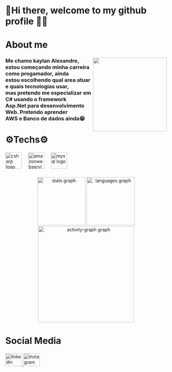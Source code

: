 <h1 align="left">​​👋​Hi there, welcome to my github profile ​​🧑‍💻</h1>

###

<h1 align="left">About me</h1>

###

<img align="right" height="230" src="https://media2.giphy.com/media/v1.Y2lkPTc5MGI3NjExcHpncjVyMzhvbHNscG9oNG91bGhkdTA2ZWdrY2pzaGRpenlvbWlpZyZlcD12MV9pbnRlcm5hbF9naWZfYnlfaWQmY3Q9Zw/2IudUHdI075HL02Pkk/giphy.webp"  />

###

<h3 align="left">Me chamo kaylan Alexandre,<br> estou começando minha carreira como progamador, ainda<br> estou escolhendo qual area atuar e quais tecnologias usar,<br> mas pretendo me especializar em C# usando o framework<br> Asp.Net para desenvolvimento Web. Pretendo aprender<br> AWS e Banco de dados ainda​😁​</h3>

###

<h1 align="left">⚙️​Techs⚙️​</h1>

###

<div align="left">
  <img src="https://cdn.jsdelivr.net/gh/devicons/devicon/icons/csharp/csharp-line.svg" height="51" alt="csharp logo"  />
  <img width="12" />
  <img src="https://cdn.jsdelivr.net/gh/devicons/devicon/icons/amazonwebservices/amazonwebservices-plain-wordmark.svg" height="51" alt="amazonwebservices logo"  />
  <img width="12" />
  <img src="https://www.dbacorp.com.br/wp-content/uploads/2017/07/microsoft-sql-server-logo.png" height="51" alt="mysql logo"  />
</div>

###

<div align="center">
  <img src="https://github-readme-stats.vercel.app/api?username=KaylanDev&hide_title=false&hide_rank=false&show_icons=true&include_all_commits=true&count_private=true&disable_animations=false&theme=rose_pine&locale=en&hide_border=false&order=1" height="150" alt="stats graph"  />
  <img src="https://github-readme-stats.vercel.app/api/top-langs?username=KaylanDev&locale=en&hide_title=false&layout=compact&card_width=320&langs_count=5&theme=rose_pine&hide_border=false&order=2" height="150" alt="languages graph"  />
  <img src="https://github-readme-activity-graph.vercel.app/graph?username=KaylanDev&radius=16&theme=modern-lilac&area=true&order=5" height="300" alt="activity-graph graph"  />
</div>

###

<h1 align="left">Social Media</h1>

###

<div align="left">
  <a href="https://www.linkedin.com/in/kaylan-alexandre/" target="_blank">
    <img src="https://raw.githubusercontent.com/maurodesouza/profile-readme-generator/master/src/assets/icons/social/linkedin/default.svg" width="52" height="40" alt="linkedin logo"  />
  </a>
  <a href="https://www.instagram.com/k1ndeal/" target="_blank">
    <img src="https://raw.githubusercontent.com/maurodesouza/profile-readme-generator/master/src/assets/icons/social/instagram/default.svg" width="52" height="40" alt="instagram logo"  />
  </a>
</div>

###
